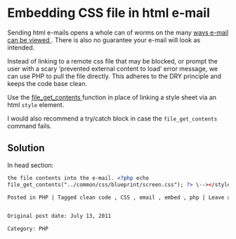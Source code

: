 # Embedding CSS file in html e-mail

Sending html e-mails opens a whole can of worms on the many [ ways e-mail can
be viewed ](http://www.alistapart.com/articles/cssemail/) . There is also no
guarantee your e-mail will look as intended.

Instead of linking to a remote css file that may be blocked, or prompt the
user with a scary ‘prevented external content to load’ error message, we can
use PHP to pull the file directly. This adheres to the DRY principle and keeps
the code base clean.

Use the [ file_get_contents ](http://php.net/file_get_contents) function in
place of linking a style sheet via an html ` style ` element.

I would also recommend a try/catch block in case the ` file_get_contents `
command fails.

##  Solution

In head section:

```xml 12345<style type="text/css" media="screen"> <!-- we do this to embed
the file contents into the e-mail. <?php echo
file_get_contents("../common/css/blueprint/screen.css"); ?> \--></style> ```

Posted in PHP | Tagged clean code , CSS , email , embed , php | Leave a Comment » 


Original post date: July 13, 2011

Category: PHP